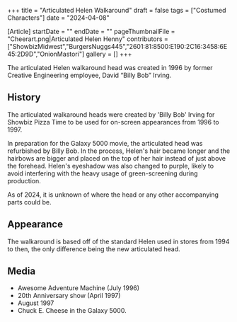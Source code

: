 +++
title = "Articulated Helen Walkaround"
draft = false
tags = ["Costumed Characters"]
date = "2024-04-08"

[Article]
startDate = ""
endDate = ""
pageThumbnailFile = "Cheerart.png|Articulated Helen Henny"
contributors = ["ShowbizMidwest","BurgersNuggs445","2601:81:8500:E190:2C16:3458:6E45:2D9D","OnionMastori"]
gallery = []
+++


The articulated Helen walkaround head was created in 1996 by former Creative Engineering employee, David “Billy Bob” Irving.

<h2> History </h2>
The articulated walkaround heads were created by 'Billy Bob' Irving for Showbiz Pizza Time to be used for on-screen appearances from 1996 to 1997.

In preparation for the Galaxy 5000 movie, the articulated head was refurbished by Billy Bob. In the process, Helen's hair became longer and the hairbows are bigger and placed on the top of her hair instead of just above the forehead. Helen's eyeshadow was also changed to purple, likely to avoid interfering with the heavy usage of green-screening during production.

As of 2024, it is unknown of where the head or any other accompanying parts could be.

<h2> Appearance </h2>
The walkaround is based off of the standard Helen used in stores from 1994 to then, the only difference being the new articulated head.

<h2> Media </h2>

* Awesome Adventure Machine (July 1996)
* 20th Anniversary show (April 1997)
* August 1997
* Chuck E. Cheese in the Galaxy 5000.


